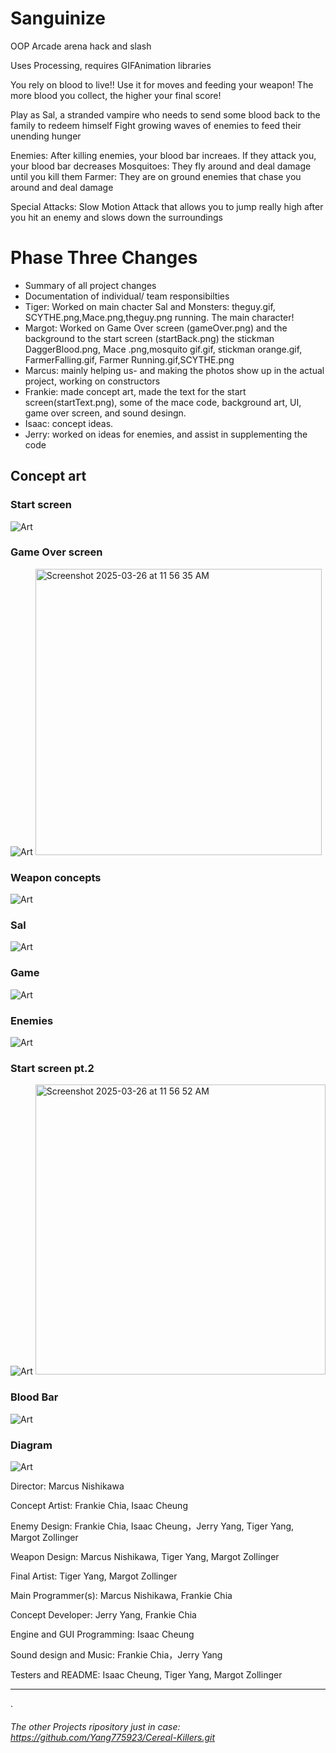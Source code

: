 # Sanguinize

OOP Arcade arena hack and slash

Uses Processing, requires GIFAnimation libraries 

You rely on blood to live!! Use it for moves and feeding your weapon!
The more blood you collect, the higher your final score!

Play as Sal, a stranded vampire who needs to send some blood back to the family to redeem himself
Fight growing waves of enemies to feed their unending hunger

Enemies: After killing enemies, your blood bar increaes. If they attack you, your blood bar decreases
 Mosquitoes: They fly around and deal damage until you kill them
 Farmer: They are on ground enemies that chase you around and deal damage 

Special Attacks:
 Slow Motion Attack that allows you to jump really high after you hit an enemy and slows down the surroundings 
 

# Phase Three Changes
* Summary of all project changes
* Documentation of individual/ team responsibilties
 * Tiger: Worked on main chacter Sal and Monsters: theguy.gif, SCYTHE.png,Mace.png,theguy.png running. The main character!
  * Margot: Worked on Game Over screen (gameOver.png) and the background to the start screen (startBack.png) the stickman 
   DaggerBlood.png, Mace .png,mosquito gif.gif, stickman orange.gif, FarmerFalling.gif, Farmer Running.gif,SCYTHE.png
  * Marcus: mainly helping us- and making the photos show up in the actual project, working on constructors
  * Frankie: made concept art, made the text for the start screen(startText.png), some of the mace code, background art, UI, game over screen, and sound desingn.
  * Isaac: concept ideas.
  * Jerry: worked on ideas for enemies, and assist in supplementing the code


## Concept art
### Start screen

![Art](https://github.com/fugu2000/sanguinize/blob/main/assets/Sang.jpg?raw=true)

### Game Over screen

![Art](https://github.com/fugu2000/sanguinize/blob/main/assets/Gameover.jpg?raw=true)
<img width="458" alt="Screenshot 2025-03-26 at 11 56 35 AM" src="https://github.com/user-attachments/assets/6859e380-6dc2-4640-aee2-dc37b4b05f5b" />


### Weapon concepts

![Art](https://github.com/fugu2000/sanguinize/blob/main/assets/Weapons.png?raw=true)

### Sal

![Art](https://github.com/fugu2000/sanguinize/blob/main/assets/Sal.png?raw=true)

### Game

![Art](https://github.com/fugu2000/sanguinize/blob/main/assets/Game.png?raw=true)

### Enemies

![Art](https://github.com/fugu2000/sanguinize/blob/main/assets/Enemies.png?raw=true)

### Start screen pt.2 

![Art](https://github.com/fugu2000/sanguinize/blob/main/assets/Start2.png?raw=true)
<img width="464" alt="Screenshot 2025-03-26 at 11 56 52 AM" src="https://github.com/user-attachments/assets/2746b1e5-c302-4965-90e6-3fbdfd429329" />

### Blood Bar

![Art](https://github.com/fugu2000/sanguinize/blob/main/assets/bloodBar.png?raw=true)


### Diagram

![Art](https://github.com/fugu2000/sanguinize/blob/main/assets/Diagram.png?raw=true)


Director:  Marcus Nishikawa

Concept Artist: Frankie Chia, Isaac Cheung

Enemy Design: Frankie Chia, Isaac Cheung，Jerry Yang, Tiger Yang, Margot Zollinger

Weapon Design: Marcus Nishikawa, Tiger Yang, Margot Zollinger

Final Artist: Tiger Yang, Margot Zollinger

Main Programmer(s): Marcus Nishikawa, Frankie Chia 

Concept Developer: Jerry Yang, Frankie Chia 

Engine  and GUI Programming: Isaac Cheung 

Sound design and Music: Frankie Chia，Jerry Yang

Testers and README: Isaac Cheung, Tiger Yang, Margot Zollinger 

------------------------------------------------------------------------------------
.



###### The other Projects ripository just in case: https://github.com/Yang775923/Cereal-Killers.git


